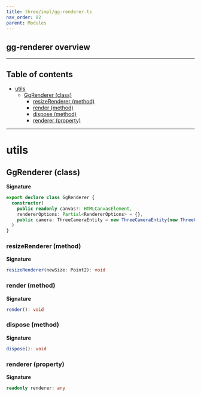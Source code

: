 ```yaml
---
title: three/impl/gg-renderer.ts
nav_order: 82
parent: Modules
---
```


## gg-renderer overview

---

<h2 class="text-delta">Table of contents</h2>

- [utils](#utils)
  - [GgRenderer (class)](#ggrenderer-class)
    - [resizeRenderer (method)](#resizerenderer-method)
    - [render (method)](#render-method)
    - [dispose (method)](#dispose-method)
    - [renderer (property)](#renderer-property)

---

# utils

## GgRenderer (class)

**Signature**

```ts
export declare class GgRenderer {
  constructor(
    public readonly canvas?: HTMLCanvasElement,
    rendererOptions: Partial<RendererOptions> = {},
    public camera: ThreeCameraEntity = new ThreeCameraEntity(new ThreeCamera(new PerspectiveCamera(75, 1, 1, 10000)))
  )
}
```

### resizeRenderer (method)

**Signature**

```ts
resizeRenderer(newSize: Point2): void
```

### render (method)

**Signature**

```ts
render(): void
```

### dispose (method)

**Signature**

```ts
dispose(): void
```

### renderer (property)

**Signature**

```ts
readonly renderer: any
```
